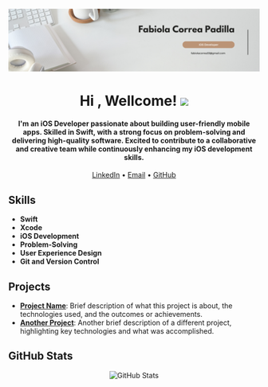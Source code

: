 ![Alt text](https://github.com/FabiolaCop33/FabiolaCop33/blob/main/White%20Minimalist%20Corporate%20Personal%20Profile%20LinkedIn%20Banner%20(1).png)
<h1 align="center"><b>Hi , Wellcome! </b><img src="https://media.giphy.com/media/hvRJCLFzcasrR4ia7z/giphy.gif" width="35"></h1>
<h4 align="center">
  I'm an iOS Developer passionate about building user-friendly mobile apps. Skilled in Swift, with a strong focus on problem-solving and delivering high-quality software. Excited to contribute to a collaborative and creative team while continuously enhancing my iOS development skills.
</h4>

<p align="center">
  <a href="linkedin.com/in/fabiola-co-p">LinkedIn</a> • 
  <a href="mailto:your.fabiolacorrea33@gmail.com">Email</a> • 
  <a href="https://github.com/FabiolaCop33">GitHub</a>
</p>

## Skills

- **Swift**
- **Xcode**
- **iOS Development**
- **Problem-Solving**
- **User Experience Design**
- **Git and Version Control**

## Projects

- **[Project Name](https://github.com/yourproject)**: Brief description of what this project is about, the technologies used, and the outcomes or achievements.
- **[Another Project](https://github.com/anotherproject)**: Another brief description of a different project, highlighting key technologies and what was accomplished.

## GitHub Stats

<div align="center">
  <img src="https://github-readme-stats.vercel.app/api?username=yourusername&show_icons=true&theme=radical" alt="GitHub Stats">
</div>
